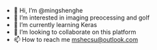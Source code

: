 - 👋 Hi, I’m @mingshenghe
- 👀 I’m interested in imaging preocessing and golf
- 🌱 I’m currently learning Keras
- 💞️ I’m looking to collaborate on this platform
- 📫 How to reach me mshecsu@outlook.com

<!---
mingshenghe/mingshenghe is a ✨ special ✨ repository because its `README.md` (this file) appears on your GitHub profile.
You can click the Preview link to take a look at your changes.
--->
